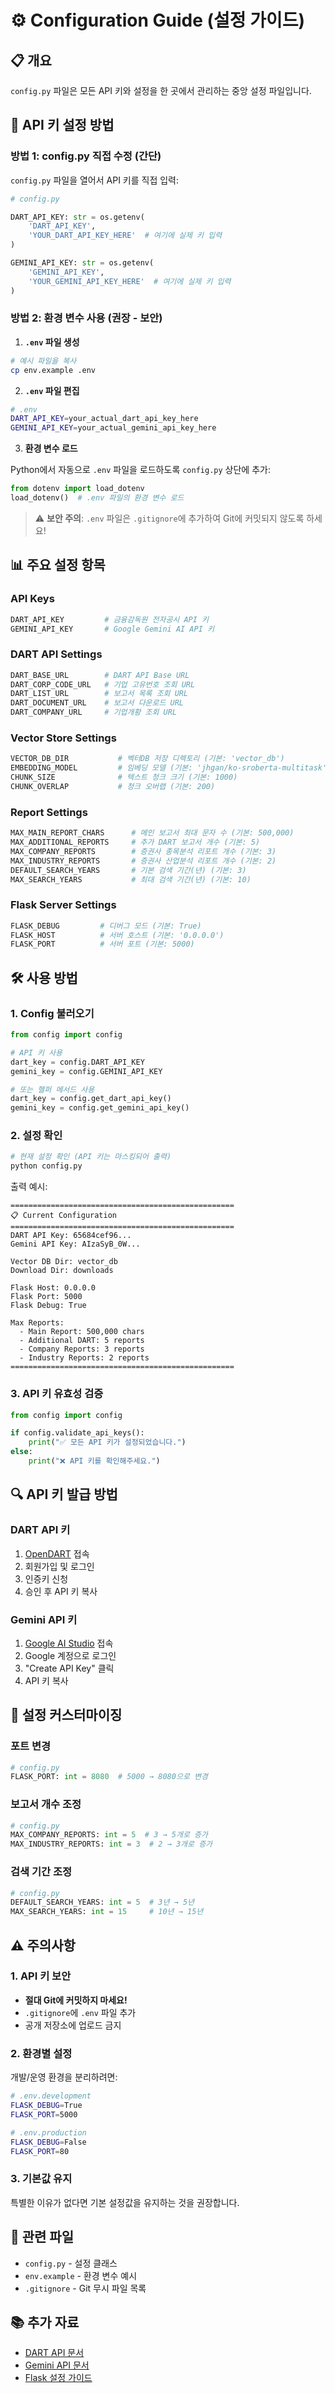 # ⚙️ Configuration Guide (설정 가이드)

## 📋 개요

`config.py` 파일은 모든 API 키와 설정을 한 곳에서 관리하는 중앙 설정 파일입니다.

## 🔑 API 키 설정 방법

### 방법 1: config.py 직접 수정 (간단)

`config.py` 파일을 열어서 API 키를 직접 입력:

```python
# config.py

DART_API_KEY: str = os.getenv(
    'DART_API_KEY',
    'YOUR_DART_API_KEY_HERE'  # 여기에 실제 키 입력
)

GEMINI_API_KEY: str = os.getenv(
    'GEMINI_API_KEY',
    'YOUR_GEMINI_API_KEY_HERE'  # 여기에 실제 키 입력
)
```

### 방법 2: 환경 변수 사용 (권장 - 보안)

1. **`.env` 파일 생성**

```bash
# 예시 파일을 복사
cp env.example .env
```

2. **`.env` 파일 편집**

```bash
# .env
DART_API_KEY=your_actual_dart_api_key_here
GEMINI_API_KEY=your_actual_gemini_api_key_here
```

3. **환경 변수 로드**

Python에서 자동으로 `.env` 파일을 로드하도록 `config.py` 상단에 추가:

```python
from dotenv import load_dotenv
load_dotenv()  # .env 파일의 환경 변수 로드
```

> ⚠️ **보안 주의**: `.env` 파일은 `.gitignore`에 추가하여 Git에 커밋되지 않도록 하세요!

## 📊 주요 설정 항목

### API Keys

```python
DART_API_KEY         # 금융감독원 전자공시 API 키
GEMINI_API_KEY       # Google Gemini AI API 키
```

### DART API Settings

```python
DART_BASE_URL        # DART API Base URL
DART_CORP_CODE_URL   # 기업 고유번호 조회 URL
DART_LIST_URL        # 보고서 목록 조회 URL
DART_DOCUMENT_URL    # 보고서 다운로드 URL
DART_COMPANY_URL     # 기업개황 조회 URL
```

### Vector Store Settings

```python
VECTOR_DB_DIR           # 벡터DB 저장 디렉토리 (기본: 'vector_db')
EMBEDDING_MODEL         # 임베딩 모델 (기본: 'jhgan/ko-sroberta-multitask')
CHUNK_SIZE              # 텍스트 청크 크기 (기본: 1000)
CHUNK_OVERLAP           # 청크 오버랩 (기본: 200)
```

### Report Settings

```python
MAX_MAIN_REPORT_CHARS      # 메인 보고서 최대 문자 수 (기본: 500,000)
MAX_ADDITIONAL_REPORTS     # 추가 DART 보고서 개수 (기본: 5)
MAX_COMPANY_REPORTS        # 증권사 종목분석 리포트 개수 (기본: 3)
MAX_INDUSTRY_REPORTS       # 증권사 산업분석 리포트 개수 (기본: 2)
DEFAULT_SEARCH_YEARS       # 기본 검색 기간(년) (기본: 3)
MAX_SEARCH_YEARS           # 최대 검색 기간(년) (기본: 10)
```

### Flask Server Settings

```python
FLASK_DEBUG         # 디버그 모드 (기본: True)
FLASK_HOST          # 서버 호스트 (기본: '0.0.0.0')
FLASK_PORT          # 서버 포트 (기본: 5000)
```

## 🛠️ 사용 방법

### 1. Config 불러오기

```python
from config import config

# API 키 사용
dart_key = config.DART_API_KEY
gemini_key = config.GEMINI_API_KEY

# 또는 헬퍼 메서드 사용
dart_key = config.get_dart_api_key()
gemini_key = config.get_gemini_api_key()
```

### 2. 설정 확인

```bash
# 현재 설정 확인 (API 키는 마스킹되어 출력)
python config.py
```

출력 예시:
```
==================================================
📋 Current Configuration
==================================================
DART API Key: 65684cef96...
Gemini API Key: AIzaSyB_0W...

Vector DB Dir: vector_db
Download Dir: downloads

Flask Host: 0.0.0.0
Flask Port: 5000
Flask Debug: True

Max Reports:
  - Main Report: 500,000 chars
  - Additional DART: 5 reports
  - Company Reports: 3 reports
  - Industry Reports: 2 reports
==================================================
```

### 3. API 키 유효성 검증

```python
from config import config

if config.validate_api_keys():
    print("✅ 모든 API 키가 설정되었습니다.")
else:
    print("❌ API 키를 확인해주세요.")
```

## 🔍 API 키 발급 방법

### DART API 키

1. [OpenDART](https://opendart.fss.or.kr) 접속
2. 회원가입 및 로그인
3. 인증키 신청
4. 승인 후 API 키 복사

### Gemini API 키

1. [Google AI Studio](https://aistudio.google.com/app/apikey) 접속
2. Google 계정으로 로그인
3. "Create API Key" 클릭
4. API 키 복사

## 📝 설정 커스터마이징

### 포트 변경

```python
# config.py
FLASK_PORT: int = 8080  # 5000 → 8080으로 변경
```

### 보고서 개수 조정

```python
# config.py
MAX_COMPANY_REPORTS: int = 5  # 3 → 5개로 증가
MAX_INDUSTRY_REPORTS: int = 3  # 2 → 3개로 증가
```

### 검색 기간 조정

```python
# config.py
DEFAULT_SEARCH_YEARS: int = 5  # 3년 → 5년
MAX_SEARCH_YEARS: int = 15     # 10년 → 15년
```

## ⚠️ 주의사항

### 1. API 키 보안

- **절대 Git에 커밋하지 마세요!**
- `.gitignore`에 `.env` 파일 추가
- 공개 저장소에 업로드 금지

### 2. 환경별 설정

개발/운영 환경을 분리하려면:

```bash
# .env.development
FLASK_DEBUG=True
FLASK_PORT=5000

# .env.production
FLASK_DEBUG=False
FLASK_PORT=80
```

### 3. 기본값 유지

특별한 이유가 없다면 기본 설정값을 유지하는 것을 권장합니다.

## 🔗 관련 파일

- `config.py` - 설정 클래스
- `env.example` - 환경 변수 예시
- `.gitignore` - Git 무시 파일 목록

## 📚 추가 자료

- [DART API 문서](https://opendart.fss.or.kr/guide/main.do)
- [Gemini API 문서](https://ai.google.dev/docs)
- [Flask 설정 가이드](https://flask.palletsprojects.com/en/2.3.x/config/)


